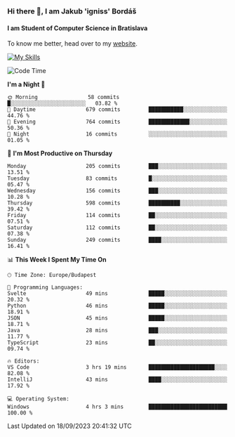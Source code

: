 ### Hi there 👋, I am Jakub 'igniss' Bordáš

#### I am Student of Computer Science in Bratislava
To know me better, head over to my [website](https://bordas.sk).

[![My Skills](https://skillicons.dev/icons?i=js,html,css,figma,svelte,java,kotlin,python,postgresql,typescript,nest,nodejs)](https://bordas.sk)


<!--START_SECTION:waka-->
![Code Time](http://img.shields.io/badge/Code%20Time-1%2C205%20hrs%2039%20mins-blue)

**I'm a Night 🦉** 

```text
🌞 Morning                58 commits          █░░░░░░░░░░░░░░░░░░░░░░░░   03.82 % 
🌆 Daytime                679 commits         ███████████░░░░░░░░░░░░░░   44.76 % 
🌃 Evening                764 commits         █████████████░░░░░░░░░░░░   50.36 % 
🌙 Night                  16 commits          ░░░░░░░░░░░░░░░░░░░░░░░░░   01.05 % 
```
📅 **I'm Most Productive on Thursday** 

```text
Monday                   205 commits         ███░░░░░░░░░░░░░░░░░░░░░░   13.51 % 
Tuesday                  83 commits          █░░░░░░░░░░░░░░░░░░░░░░░░   05.47 % 
Wednesday                156 commits         ███░░░░░░░░░░░░░░░░░░░░░░   10.28 % 
Thursday                 598 commits         ██████████░░░░░░░░░░░░░░░   39.42 % 
Friday                   114 commits         ██░░░░░░░░░░░░░░░░░░░░░░░   07.51 % 
Saturday                 112 commits         ██░░░░░░░░░░░░░░░░░░░░░░░   07.38 % 
Sunday                   249 commits         ████░░░░░░░░░░░░░░░░░░░░░   16.41 % 
```


📊 **This Week I Spent My Time On** 

```text
🕑︎ Time Zone: Europe/Budapest

💬 Programming Languages: 
Svelte                   49 mins             █████░░░░░░░░░░░░░░░░░░░░   20.32 % 
Python                   46 mins             █████░░░░░░░░░░░░░░░░░░░░   18.91 % 
JSON                     45 mins             █████░░░░░░░░░░░░░░░░░░░░   18.71 % 
Java                     28 mins             ███░░░░░░░░░░░░░░░░░░░░░░   11.77 % 
TypeScript               23 mins             ██░░░░░░░░░░░░░░░░░░░░░░░   09.74 % 

🔥 Editors: 
VS Code                  3 hrs 19 mins       █████████████████████░░░░   82.08 % 
IntelliJ                 43 mins             ████░░░░░░░░░░░░░░░░░░░░░   17.92 % 

💻 Operating System: 
Windows                  4 hrs 3 mins        █████████████████████████   100.00 % 
```


 Last Updated on 18/09/2023 20:41:32 UTC
<!--END_SECTION:waka-->

